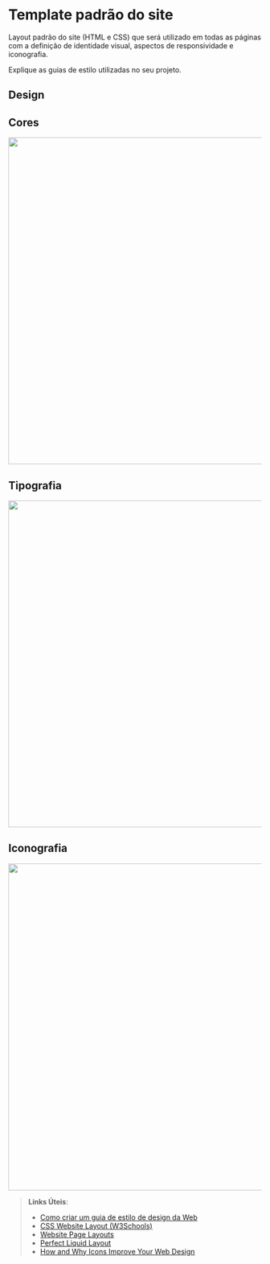 # Template padrão do site

Layout padrão do site (HTML e CSS) que será utilizado em todas as páginas com a definição de identidade visual, aspectos de responsividade e iconografia.

Explique as guias de estilo utilizadas no seu projeto.

## Design

## Cores

<div align="center">
<img src="https://user-images.githubusercontent.com/112730419/233231693-968138e2-7884-433b-8625-f1dd1f0136b4.png" width="650px" />
</div>

## Tipografia

<div align="center">
<img src="https://user-images.githubusercontent.com/112730419/233231859-0cac5bc6-8438-443d-9158-f30427b9ddae.png" width="650px" />
</div>

## Iconografia

<div align="center">
<img src="https://user-images.githubusercontent.com/112730419/233230915-02008af1-e67c-4255-be9d-0b2e42cff238.png" width="650px" />
</div>

> **Links Úteis**:
>
> -  [Como criar um guia de estilo de design da Web](https://edrodrigues.com.br/blog/como-criar-um-guia-de-estilo-de-design-da-web/#)
> - [CSS Website Layout (W3Schools)](https://www.w3schools.com/css/css_website_layout.asp)
> - [Website Page Layouts](http://www.cellbiol.com/bioinformatics_web_development/chapter-3-your-first-web-page-learning-html-and-css/website-page-layouts/)
> - [Perfect Liquid Layout](https://matthewjamestaylor.com/perfect-liquid-layouts)
> - [How and Why Icons Improve Your Web Design](https://usabilla.com/blog/how-and-why-icons-improve-you-web-design/)
